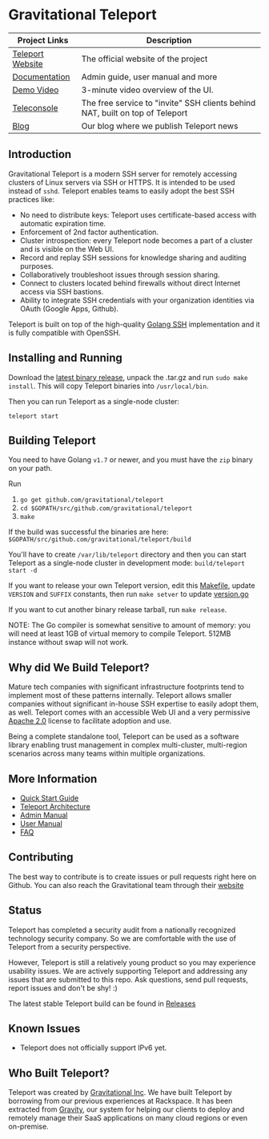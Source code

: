 # Gravitational Teleport

|Project Links| Description
|---|----
| [Teleport Website](http://gravitational.com/teleport)  | The official website of the project |
| [Documentation](http://gravitational.com/teleport/docs/quickstart/)  | Admin guide, user manual and more |
| [Demo Video](https://www.youtube.com/watch?v=7eVAC2U8OtM) | 3-minute video overview of the UI. |
| [Teleconsole](http://www.teleconsole.com) | The free service to "invite" SSH clients behind NAT, built on top of Teleport |
| [Blog](http://blog.gravitational.com) | Our blog where we publish Teleport news |

## Introduction

Gravitational Teleport is a modern SSH server for remotely accessing clusters of Linux servers via SSH or HTTPS. It is intended to be used instead of `sshd`. Teleport enables teams to easily adopt the best SSH practices like:

- No need to distribute keys: Teleport uses certificate-based access with automatic expiration time.
- Enforcement of 2nd factor authentication.
- Cluster introspection: every Teleport node becomes a part of a cluster and is visible on the Web UI.
- Record and replay SSH sessions for knowledge sharing and auditing purposes.
- Collaboratively troubleshoot issues through session sharing.
- Connect to clusters located behind firewalls without direct Internet access via SSH bastions.
- Ability to integrate SSH credentials with your organization identities via OAuth (Google Apps, Github).

Teleport is built on top of the high-quality [Golang SSH](https://godoc.org/golang.org/x/crypto/ssh) implementation and it is fully compatible with OpenSSH.

## Installing and Running

Download the [latest binary release](https://github.com/gravitational/teleport/releases), 
unpack the .tar.gz and run `sudo make install`. This will copy Teleport binaries into 
`/usr/local/bin`.

Then you can run Teleport as a single-node cluster:

```
teleport start 
```

## Building Teleport

You need to have Golang `v1.7` or newer, and you must have the `zip` binary on
your path.

Run 

1. `go get github.com/gravitational/teleport`
2. `cd $GOPATH/src/github.com/gravitational/teleport`
3. `make`

If the build was successful the binaries are here: `$GOPATH/src/github.com/gravitational/teleport/build`

You'll have to create `/var/lib/teleport` directory and then you can start 
Teleport as a single-node cluster in development mode: `build/teleport start -d`

If you want to release your own Teleport version, edit this [Makefile](Makefile), update 
`VERSION` and `SUFFIX` constants, then run `make setver` to update [version.go](version.go)

If you want to cut another binary release tarball, run `make release`.

NOTE: The Go compiler is somewhat sensitive to amount of memory: you will need at least 1GB of 
virtual memory to compile Teleport. 512MB instance without swap will not work.

## Why did We Build Teleport?

Mature tech companies with significant infrastructure footprints tend to implement most
of these patterns internally. Teleport allows smaller companies without 
significant in-house SSH expertise to easily adopt them, as well. Teleport comes with an 
accessible Web UI and a very permissive [Apache 2.0](https://github.com/gravitational/teleport/blob/master/LICENSE)
license to facilitate adoption and use.

Being a complete standalone tool, Teleport can be used as a software library enabling 
trust management in complex multi-cluster, multi-region scenarios across many teams 
within multiple organizations.

## More Information

* [Quick Start Guide](docs/quickstart.md)
* [Teleport Architecture](docs/architecture.md)
* [Admin Manual](docs/admin-guide.md)
* [User Manual](docs/user-manual.md)
* [FAQ](docs/faq.md)

## Contributing

The best way to contribute is to create issues or pull requests right here on Github. You can also reach the Gravitational team through their [website](https://gravitational.com/)


## Status

Teleport has completed a security audit from a nationally recognized technology security company. 
So we are comfortable with the use of Teleport from a security perspective.

However, Teleport is still a relatively young product so you may experience usability issues. 
We are actively supporting Teleport and addressing any issues that are submitted to this repo. Ask questions,
send pull requests, report issues and don't be shy! :)

The latest stable Teleport build can be found in [Releases](https://github.com/gravitational/teleport/releases)

## Known Issues

* Teleport does not officially support IPv6 yet.

## Who Built Teleport?

Teleport was created by [Gravitational Inc](https://gravitational.com). We have built Teleport 
by borrowing from our previous experiences at Rackspace. It has been extracted from [Gravity](https://gravitational.com/product), our system for helping our clients to deploy 
and remotely manage their SaaS applications on many cloud regions or even on-premise.
